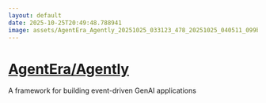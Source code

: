 ```yaml
---
layout: default
date: 2025-10-25T20:49:48.788941
image: assets/AgentEra_Agently_20251025_033123_478_20251025_040511_099be2--20251025T060554542--cropped.png
---
```


# [AgentEra/Agently](https://github.com/AgentEra/Agently/)

A framework for building event-driven GenAI applications
